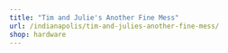 ```yaml
---
title: "Tim and Julie's Another Fine Mess"
url: /indianapolis/tim-and-julies-another-fine-mess/
shop: hardware
---
```

